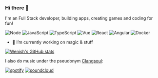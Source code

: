 ### Hi there 👋

I'm an Full Stack developer, building apps, creating games and coding for fun!

![Node](https://aleen42.github.io/badges/src/node.svg)
![JavaScript](https://aleen42.github.io/badges/src/javascript.svg)
![TypeScript](https://aleen42.github.io/badges/src/typescript.svg)
![Vue](https://aleen42.github.io/badges/src/vue.svg)
![React](https://aleen42.github.io/badges/src/react.svg)
![Angular](https://aleen42.github.io/badges/src/angular.svg)
![Docker](https://aleen42.github.io/badges/src/docker.svg)

- 🔭 I’m currently working on magic & stuff


[![Wenish's GitHub stats](https://github-readme-stats.vercel.app/api?username=Wenish)](https://github-readme-stats.vercel.app/api?username=Wenish)

I also do music under the pseudonym [Clangsoul](https://clangsoul.com/):

[![spotify](https://aleen42.github.io/badges//src/spotify.svg)](https://open.spotify.com/artist/2UMPXGNnurwP45ae7lPdAG)
[![soundcloud](https://aleen42.github.io/badges//src/soundcloud.svg)](https://soundcloud.com/clangsoul)